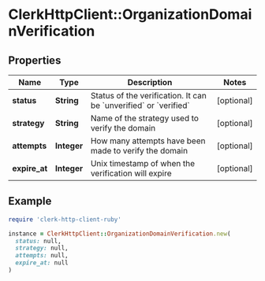 # ClerkHttpClient::OrganizationDomainVerification

## Properties

| Name | Type | Description | Notes |
| ---- | ---- | ----------- | ----- |
| **status** | **String** | Status of the verification. It can be &#x60;unverified&#x60; or &#x60;verified&#x60; | [optional] |
| **strategy** | **String** | Name of the strategy used to verify the domain | [optional] |
| **attempts** | **Integer** | How many attempts have been made to verify the domain | [optional] |
| **expire_at** | **Integer** | Unix timestamp of when the verification will expire | [optional] |

## Example

```ruby
require 'clerk-http-client-ruby'

instance = ClerkHttpClient::OrganizationDomainVerification.new(
  status: null,
  strategy: null,
  attempts: null,
  expire_at: null
)
```

